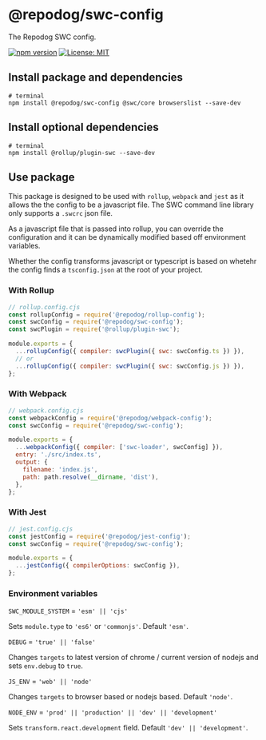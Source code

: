 # @repodog/swc-config

The Repodog SWC config.

[![npm version](https://badge.fury.io/js/%40repodog%2Fswc-config.svg)](https://badge.fury.io/js/%40repodog%2Fswc-config)
[![License: MIT](https://img.shields.io/badge/License-MIT-yellow.svg)](LICENSE)

## Install package and dependencies

```shell
# terminal
npm install @repodog/swc-config @swc/core browserslist --save-dev
```

## Install optional dependencies

```shell
# terminal
npm install @rollup/plugin-swc --save-dev
```

## Use package

This package is designed to be used with `rollup`, `webpack` and `jest` as it allows the the config to be a javascript file. The SWC command line library only supports a `.swcrc` json file.

As a javascript file that is passed into rollup, you can override the configuration and it can be dynamically modified based off environment variables.

Whether the config transforms javascript or typescript is based on whetehr the config finds a `tsconfig.json` at the root of your project.

### With Rollup

```javascript
// rollup.config.cjs
const rollupConfig = require('@repodog/rollup-config');
const swcConfig = require('@repodog/swc-config');
const swcPlugin = require('@rollup/plugin-swc');

module.exports = {
  ...rollupConfig({ compiler: swcPlugin({ swc: swcConfig.ts }) }),
  // or
  ...rollupConfig({ compiler: swcPlugin({ swc: swcConfig.js }) }),
};
```

### With Webpack

```javascript
// webpack.config.cjs
const webpackConfig = require('@repodog/webpack-config');
const swcConfig = require('@repodog/swc-config');

module.exports = {
  ...webpackConfig({ compiler: ['swc-loader', swcConfig] }),
  entry: './src/index.ts',
  output: {
    filename: 'index.js',
    path: path.resolve(__dirname, 'dist'),
  },
};
```

### With Jest

```javascript
// jest.config.cjs
const jestConfig = require('@repodog/jest-config');
const swcConfig = require('@repodog/swc-config');

module.exports = {
  ...jestConfig({ compilerOptions: swcConfig }),
};
```

### Environment variables

`SWC_MODULE_SYSTEM` = `'esm' || 'cjs'`

Sets `module.type` to `'es6'` or `'commonjs'`. Default `'esm'`.

`DEBUG` = `'true' || 'false'`

Changes `targets` to latest version of chrome / current version of nodejs and sets `env.debug` to `true`.

`JS_ENV` = `'web' || 'node'`

Changes `targets` to browser based or nodejs based. Default `'node'`.

`NODE_ENV` = `'prod' || 'production' || 'dev' || 'development'`

Sets `transform.react.development` field. Default `'dev' || 'development'`.
